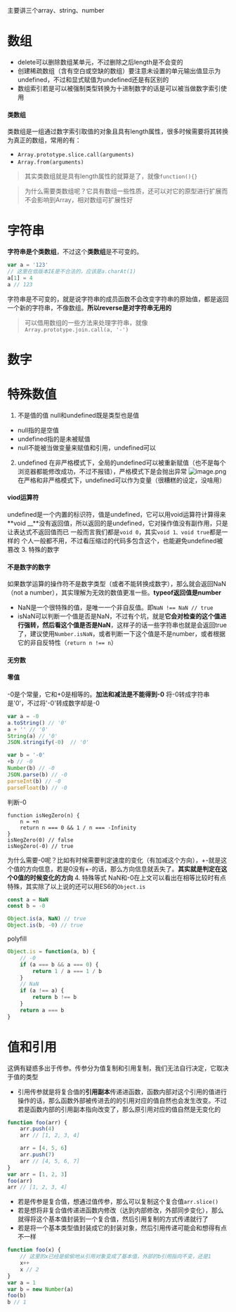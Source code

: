 主要讲三个array、string、number
# 数组
+ delete可以删除数组某单元，不过删除之后length是不会变的
+ 创建稀疏数组（含有空白或空缺的数组）要注意未设置的单元输出值显示为undefined，不过和显式赋值为undefined还是有区别的
+ 数组索引若是可以被强制类型转换为十进制数字的话是可以被当做数字索引使用
#### 类数组
类数组是一组通过数字索引取值的对象且具有length属性，很多时候需要将其转换为真正的数组，常用的有：
+ ```Array.prototype.slice.call(arguments)```
+ ```Array.from(arguments)```
> 其实类数组就是具有length属性的就算是了，就像```function(){}```

>为什么需要类数组呢？它具有数组一些性质，还可以对它的原型进行扩展而不会影响到Array，相对数组可扩展性好
# 字符串
**字符串是个类数组**，不过这个**类数组**是不可变的。
```javascript
var a = '123'
// 这里在低版本IE是不合法的，应该是a.charAt(1)
a[1] = 4
a // 123
```
字符串是不可变的，就是说字符串的成员函数不会改变字符串的原始值，都是返回一个新的字符串，不像数组。**所以reverse是对字符串无用的**
> 可以借用数组的一些方法来处理字符串，就像```Array.prototype.join.call(a, '-')```
# 数字
# 特殊数值
1. 不是值的值
null和undefined既是类型也是值
+ null指的是空值
+ undefined指的是未被赋值
+ null不能被当做变量来赋值和引用，undefined可以
2. undefined
在非严格模式下，全局的undefined可以被重新赋值（也不是每个浏览器都能修改成功，不过不报错），严格模式下是会抛出异常
![image.png](https://upload-images.jianshu.io/upload_images/4874009-c275dbbe5e547978.png?imageMogr2/auto-orient/strip%7CimageView2/2/w/1240)
在严格和非严格模式下，undefined可以作为变量（很糟糕的设定，没啥用）
#### viod运算符
undefined是一个内置的标识符，值是undefined，它可以用void运算符计算得来
**void __**没有返回值，所以返回的是undefined，它对操作值没有副作用，只是让表达式不返回值而已
一般而言我们都是```void 0```，其实```void 1、void true```都是一样的
个人一般都不用，不过看压缩过的代码多包含这个，也能避免undefined被篡改
3. 特殊的数字
#### 不是数字的数字
如果数学运算的操作符不是数字类型（或者不能转换成数字），那么就会返回NaN（not a number），其实理解为无效的数值更准一些。**typeof返回值是number**
+ NaN是一个很特殊的值，是唯一一个非自反值。即```NaN !== NaN // true```
+ isNaN可以判断一个值是否是NaN，不过有个坑，就是**它会对检查的这个值进行强转，然后看这个值是否是NaN**，这样子的话一些字符串也就是会返回true了，建议使用```Number.isNaN```，或者判断一下这个值是不是number，或者根据它的非自反特性（```return n !== n```）
#### 无穷数
#### 零值
-0是个常量，它和+0是相等的。**加法和减法是不能得到-0**
将-0转成字符串是'0'，不过将'-0'转成数字却是-0
```javascript
var a = -0
a.toString() // '0'
a + '' // '0'
String(a) // '0'
JSON.stringify(-0)  // '0'

var b = '-0'
+b // -0
Number(b) // -0
JSON.parse(b) // -0
parseInt(b) // -0
parseFloat(b) // -0
```
判断-0
```
function isNegZero(n) {
    n = +n
    return n === 0 && 1 / n === -Infinity
}
isNegZero(0) // false
isNegZero(-0) // true
```
为什么需要-0呢？比如有时候需要判定速度的变化（有加减这个方向），+-就是这个值的方向信息，若是0没有+-的话，那么方向信息就丢失了。**其实就是判定在这个0值的时候变化的方向**
4. 特殊等式
NaN和-0在上文可以看出在相等比较时有点特殊，其实除了以上说的还可以用ES6的```Object.is```
```javascript
const a = NaN
const b = -0

Object.is(a, NaN) // true
Object.is(b, -0) // true
```
polyfill
```javascript
Object.is = function(a, b) {
    // -0
    if (a === b && a === 0) {
        return 1 / a === 1 / b
    }
    // NaN
    if (a !== a) {
        return b !== b
    }
    return a === b
}
```
# 值和引用
这俩有疑惑多出于传参。传参分为值复制和引用复制，我们无法自行决定，它取决于值的类型
+ 引用传参就是将复合值的**引用副本**传递进函数，函数内部对这个引用的值进行操作的话，那么函数外部被传进去的的引用对应的值自然也会发生改变。不过若是函数内部的引用副本指向改变了，那么原引用对应的值自然是无变化的
```javascript
function foo(arr) {
    arr.push(4)
    arr // [1, 2, 3, 4]

    arr = [4, 5, 6]
    arr.push(7)
    arr // [4, 5, 6, 7]
}
var arr = [1, 2, 3]
foo(arr)
arr // [1, 2, 3, 4]
```
+ 若是传参是复合值，想通过值传参，那么可以复制这个复合值```arr.slice()```
+ 若是想将非复合值传递进函数内修改（达到内部修改，外部同步变化），那么就得将这个基本值封装到一个复合值，然后引用复制的方式传递就行了
+ 若是将一个基本类型值封装成它的封装对象，然后引用传递可能会和想得有点不一样
```javascript
function foo(x) {
    // 这里的x已经是偷偷地从引用对象变成了基本值，外部的b引用指向不变，还是1
    x++
    x // 2
}
var a = 1
var b = new Number(a)
foo(b)
b // 1
```